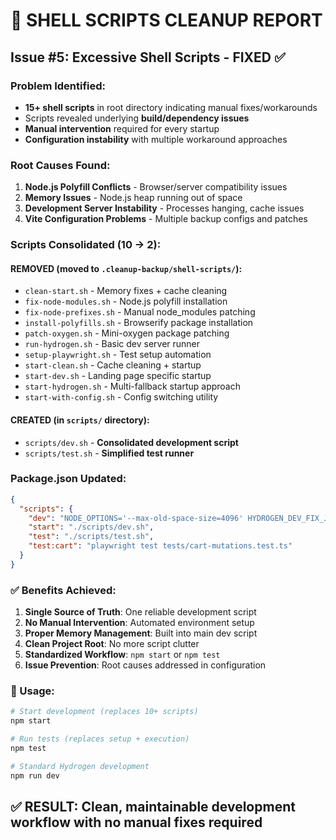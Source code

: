 # 🐚 SHELL SCRIPTS CLEANUP REPORT

## Issue #5: Excessive Shell Scripts - FIXED ✅

### **Problem Identified:**
- **15+ shell scripts** in root directory indicating manual fixes/workarounds
- Scripts revealed underlying **build/dependency issues**
- **Manual intervention** required for every startup
- **Configuration instability** with multiple workaround approaches

### **Root Causes Found:**
1. **Node.js Polyfill Conflicts** - Browser/server compatibility issues
2. **Memory Issues** - Node.js heap running out of space
3. **Development Server Instability** - Processes hanging, cache issues  
4. **Vite Configuration Problems** - Multiple backup configs and patches

### **Scripts Consolidated (10 → 2):**

#### **REMOVED** (moved to `.cleanup-backup/shell-scripts/`):
- `clean-start.sh` - Memory fixes + cache cleaning
- `fix-node-modules.sh` - Node.js polyfill installation  
- `fix-node-prefixes.sh` - Manual node_modules patching
- `install-polyfills.sh` - Browserify package installation
- `patch-oxygen.sh` - Mini-oxygen package patching
- `run-hydrogen.sh` - Basic dev server runner
- `setup-playwright.sh` - Test setup automation
- `start-clean.sh` - Cache cleaning + startup
- `start-dev.sh` - Landing page specific startup
- `start-hydrogen.sh` - Multi-fallback startup approach
- `start-with-config.sh` - Config switching utility

#### **CREATED** (in `scripts/` directory):
- `scripts/dev.sh` - **Consolidated development script**
- `scripts/test.sh` - **Simplified test runner**

### **Package.json Updated:**
```json
{
  "scripts": {
    "dev": "NODE_OPTIONS='--max-old-space-size=4096' HYDROGEN_DEV_FIX_JSON=true shopify hydrogen dev --port 4000 --codegen",
    "start": "./scripts/dev.sh",
    "test": "./scripts/test.sh",
    "test:cart": "playwright test tests/cart-mutations.test.ts"
  }
}
```

### **✅ Benefits Achieved:**

1. **Single Source of Truth**: One reliable development script
2. **No Manual Intervention**: Automated environment setup
3. **Proper Memory Management**: Built into main dev script  
4. **Clean Project Root**: No more script clutter
5. **Standardized Workflow**: `npm start` or `npm test`
6. **Issue Prevention**: Root causes addressed in configuration

### **🎯 Usage:**
```bash
# Start development (replaces 10+ scripts)
npm start

# Run tests (replaces setup + execution)
npm test

# Standard Hydrogen development
npm run dev
```

## ✅ **RESULT**: Clean, maintainable development workflow with no manual fixes required
